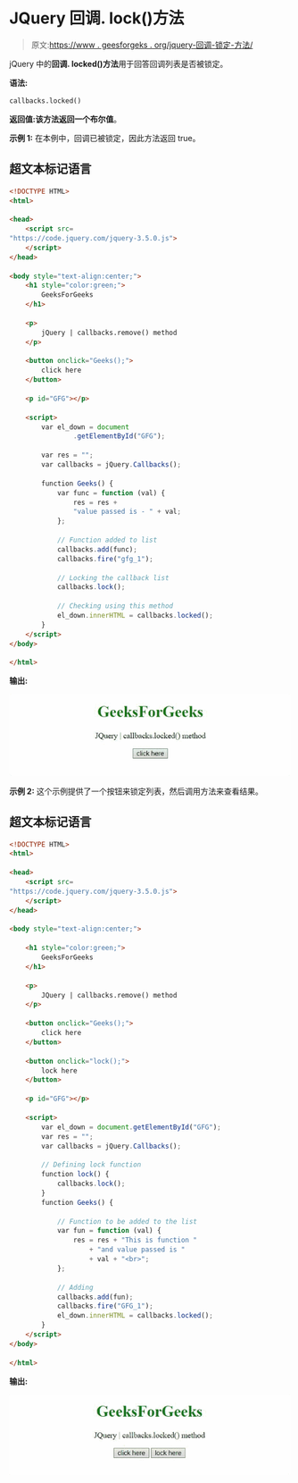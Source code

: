 # JQuery 回调. lock()方法

> 原文:[https://www . geesforgeks . org/jquery-回调-锁定-方法/](https://www.geeksforgeeks.org/jquery-callbacks-locked-method/)

jQuery 中的**回调. locked()方法**用于回答回调列表是否被锁定。

**语法:**

```html
callbacks.locked()
```

**返回值:**该方法返回一个**布尔值**。

**示例 1:** 在本例中，回调已被锁定，因此方法返回 true。

## 超文本标记语言

```html
<!DOCTYPE HTML>
<html>

<head>
    <script src=
"https://code.jquery.com/jquery-3.5.0.js">
    </script>
</head>

<body style="text-align:center;">
    <h1 style="color:green;">
        GeeksForGeeks
    </h1>

    <p>
        jQuery | callbacks.remove() method
    </p>

    <button onclick="Geeks();">
        click here
    </button>

    <p id="GFG"></p>

    <script>
        var el_down = document
                .getElementById("GFG");

        var res = "";
        var callbacks = jQuery.Callbacks();

        function Geeks() {
            var func = function (val) {
                res = res + 
                "value passed is - " + val;
            };

            // Function added to list
            callbacks.add(func);
            callbacks.fire("gfg_1");

            // Locking the callback list
            callbacks.lock();

            // Checking using this method
            el_down.innerHTML = callbacks.locked();
        } 
    </script>
</body>

</html>
```

**输出:**

![](img/88981afe5c4c8e7198582a1133757204.png)

**示例 2:** 这个示例提供了一个按钮来锁定列表，然后调用方法来查看结果。

## 超文本标记语言

```html
<!DOCTYPE HTML>
<html>

<head>
    <script src=
"https://code.jquery.com/jquery-3.5.0.js">
    </script>
</head>

<body style="text-align:center;">

    <h1 style="color:green;">
        GeeksForGeeks
    </h1>

    <p>
        JQuery | callbacks.remove() method
    </p>

    <button onclick="Geeks();">
        click here
    </button>

    <button onclick="lock();">
        lock here
    </button>

    <p id="GFG"></p>

    <script>
        var el_down = document.getElementById("GFG");
        var res = "";
        var callbacks = jQuery.Callbacks();

        // Defining lock function 
        function lock() {
            callbacks.lock();
        }
        function Geeks() {

            // Function to be added to the list
            var fun = function (val) {
                res = res + "This is function "
                    + "and value passed is " 
                    + val + "<br>";
            };

            // Adding
            callbacks.add(fun);
            callbacks.fire("GFG_1");
            el_down.innerHTML = callbacks.locked();
        } 
    </script>
</body>

</html>
```

**输出:**

![](img/63da25b13cb35c146dbf32e793b15c28.png)